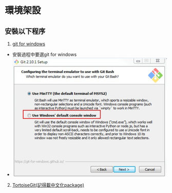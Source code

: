 # 環境架設
## 安裝以下程序
1. [git for windows](https://git-for-windows.github.io/)
* 安裝過程中要選git for windows
* ![installgit001](pic/installgit001.jpg)
2. [TortoiseGit(記得載中文化package)](https://tortoisegit.org/download/)